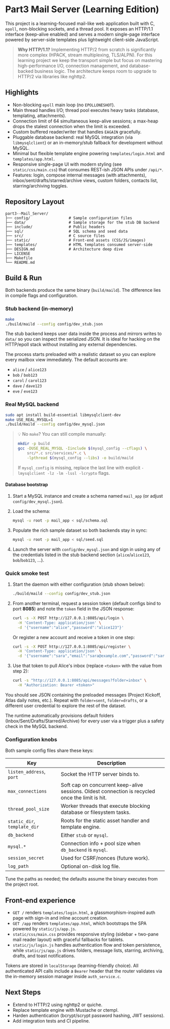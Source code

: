 # Part3 Mail Server (Learning Edition)

This project is a learning-focused mail-like web application built with C, `epoll`, non-blocking sockets, and a thread pool. It exposes an HTTP/1.1 interface (keep-alive enabled) and serves a modern single-page interface powered by server-side templates plus lightweight client-side JavaScript.

> **Why HTTP/1.1?** Implementing HTTP/2 from scratch is significantly more complex (HPACK, stream multiplexing, TLS/ALPN). For this learning project we keep the transport simple but focus on mastering high-performance I/O, connection management, and database-backed business logic. The architecture keeps room to upgrade to HTTP/2 via libraries like nghttp2.

## Highlights

- Non-blocking `epoll` main loop (no `EPOLLONESHOT`).
- Main thread handles I/O; thread pool executes heavy tasks (database, templating, attachments).
- Connection limit of 64 simultaneous keep-alive sessions; a max-heap drops the stalest connection when the limit is exceeded.
- Custom buffered reader/writer that handles `EAGAIN` gracefully.
- Pluggable database backend: real MySQL integration (via `libmysqlclient`) or an in-memory/stub fallback for development without MySQL.
- Minimal but flexible template engine powering `templates/login.html` and `templates/app.html`.
- Responsive single-page UI with modern styling (see `static/css/main.css`) that consumes REST-ish JSON APIs under `/api/*`.
- Features: login, compose internal messages (with attachments), inbox/sent/drafts/starred/archive views, custom folders, contacts list, starring/archiving toggles.

## Repository Layout

```
part3--Mail_Server/
├── config/                 # Sample configuration files
├── data/                   # Sample storage for the stub DB backend
├── include/                # Public headers
├── sql/                    # SQL schema and seed data
├── src/                    # C source files
├── static/                 # Front-end assets (CSS/JS/images)
├── templates/              # HTML templates consumed server-side
├── DESIGN.md               # Architecture deep dive
├── LICENSE
├── Makefile
└── README.md
```

## Build & Run

Both backends produce the same binary (`build/maild`). The difference lies in compile flags and configuration.

### Stub backend (in-memory)

```bash
make
./build/maild --config config/dev_stub.json
```

The stub backend keeps user data inside the process and mirrors writes to `data/` so you can inspect the serialized JSON. It is ideal for hacking on the HTTP/epoll stack without installing any external dependencies.

The process starts preloaded with a realistic dataset so you can explore every mailbox view immediately. The default accounts are:

- `alice` / `alice123`
- `bob` / `bob123`
- `carol` / `carol123`
- `dave` / `dave123`
- `eve` / `eve123`

### Real MySQL backend

```bash
sudo apt install build-essential libmysqlclient-dev
make USE_REAL_MYSQL=1
./build/maild --config config/dev_mysql.json
```

> 💡 No `make`? You can still compile manually:
>
> ```bash
> mkdir -p build
> gcc -DUSE_REAL_MYSQL -Iinclude $(mysql_config --cflags) \
>     src/*.c src/services/*.c \
>     -lpthread $(mysql_config --libs) -o build/maild
> ```
>
> If `mysql_config` is missing, replace the last line with explicit `-lmysqlclient -lz -lm -lssl -lcrypto` flags.

#### Database bootstrap

1. Start a MySQL instance and create a schema named `mail_app` (or adjust `config/dev_mysql.json`).
2. Load the schema:

	```bash
	mysql -u root -p mail_app < sql/schema.sql
	```

3. Populate the rich sample dataset so both backends stay in sync:

	```bash
	mysql -u root -p mail_app < sql/seed.sql
	```

4. Launch the server with `config/dev_mysql.json` and sign in using any of the credentials listed in the stub backend section (`alice`/`alice123`, `bob`/`bob123`, ...).

### Quick smoke test

1. Start the daemon with either configuration (stub shown below):

	```bash
	./build/maild --config config/dev_stub.json
	```

2. From another terminal, request a session token (default configs bind to port **8085**) and note the `token` field in the JSON response:

	```bash
	curl -s -X POST http://127.0.0.1:8085/api/login \
	  -H 'Content-Type: application/json' \
	  -d '{"username":"alice","password":"alice123"}'
	```

	Or register a new account and receive a token in one step:

	```bash
	curl -s -X POST http://127.0.0.1:8085/api/register \
	  -H 'Content-Type: application/json' \
	  -d '{"username":"sara","email":"sara@example.com","password":"sara123"}'
	```

3. Use that token to pull Alice's inbox (replace `<token>` with the value from step 2):

	```bash
	curl -s "http://127.0.0.1:8085/api/messages?folder=inbox" \
	  -H "Authorization: Bearer <token>"
	```

You should see JSON containing the preloaded messages (Project Kickoff, Atlas daily notes, etc.). Repeat with `folder=sent`, `folder=drafts`, or a different user credential to explore the rest of the dataset.

The runtime automatically provisions default folders (Inbox/Sent/Drafts/Starred/Archive) for every user via a trigger plus a safety check in the MySQL backend.

### Configuration knobs

Both sample config files share these keys:

| Key | Description |
| --- | --- |
| `listen_address`, `port` | Socket the HTTP server binds to. |
| `max_connections` | Soft cap on concurrent keep-alive sessions. Oldest connection is recycled once the limit is hit. |
| `thread_pool_size` | Worker threads that execute blocking database or filesystem tasks. |
| `static_dir`, `template_dir` | Roots for the static asset handler and template engine. |
| `db_backend` | Either `stub` or `mysql`. |
| `mysql.*` | Connection info + pool size when `db_backend` is `mysql`. |
| `session_secret` | Used for CSRF/nonces (future work). |
| `log_path` | Optional on-disk log file. |

Tune the paths as needed; the defaults assume the binary executes from the project root.

## Front-end experience

- `GET /` renders `templates/login.html`, a glassmorphism-inspired auth page with sign-in and inline account creation.
- `GET /app` renders `templates/app.html`, which bootstraps the SPA powered by `static/js/app.js`.
- `static/css/main.css` provides responsive styling (sidebar + two-pane mail reader layout) with graceful fallbacks for tablets.
- `static/js/login.js` handles authentication flow and token persistence, while `static/js/app.js` drives folders, message lists, starring, archiving, drafts, and toast notifications.

Tokens are stored in `localStorage` (learning-friendly choice). All authenticated API calls include a `Bearer` header that the router validates via the in-memory session manager inside `auth_service.c`.

## Next Steps

- Extend to HTTP/2 using nghttp2 or quiche.
- Replace template engine with Mustache or ctempl.
- Harden authentication (bcrypt/scrypt password hashing, JWT sessions).
- Add integration tests and CI pipeline.
